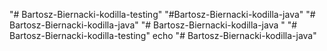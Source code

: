 "# Bartosz-Biernacki-kodilla-testing" 
"#Bartosz-Biernacki-kodilla-java" 
"# Bartosz-Biernacki-kodilla-java" 
"# Bartosz-Biernacki-kodilla-java " 
"# Bartosz-Biernacki-kodilla-testing" 
echo "# Bartosz-Biernacki-kodilla-java"   
